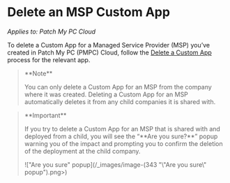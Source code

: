 # Delete an MSP Custom App

_Applies to: Patch My PC Cloud_

To delete a Custom App for a Managed Service Provider (MSP) you’ve created in Patch My PC (PMPC) Cloud, follow the [Delete a Custom App](../../custom-apps/delete-a-custom-app.md) process for the relevant app.

> \*\*Note\*\*
>
> You can only delete a Custom App for an MSP from the company where it was created. Deleting a Custom App for an MSP automatically deletes it from any child companies it is shared with.

> \*\*Important\*\*
>
> If you try to delete a Custom App for an MSP that is shared with and deployed from a child, you will see the “\*\*Are you sure?\*\*” popup warning you of the impact and prompting you to confirm the deletion of the deployment at the child company.
>
> !\["Are you sure" popup]\(/\_images/image-(343 "\\"Are you sure\\" popup").png>)
